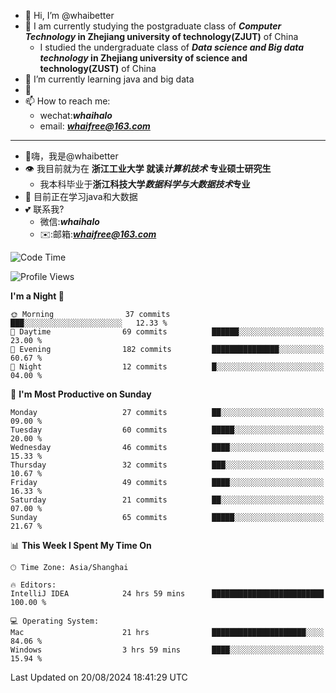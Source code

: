 - 👋 Hi, I’m @whaibetter
- 👀 I am currently studying the postgraduate class of ***Computer Technology* in Zhejiang university of technology(ZJUT)** of China
  -  I studied the undergraduate class of ***Data science and Big data technology* in Zhejiang university of science and technology(ZUST)** of China
- 🌱 I’m currently learning java and big data
- 💞️ 
- 📫 How to reach me: 
  - wechat:***whaihalo***
  - email: ***whaifree@163.com***
 ------------------------
- 👋嗨，我是@whaibetter
- 👁 我目前就为在 **浙江工业大学 就读*计算机技术* 专业硕士研究生**
  - 我本科毕业于**浙江科技大学*数据科学与大数据技术*专业**
- 🌴 目前正在学习java和大数据
- 💕 联系我?
  - 微信:***whaihalo***
  - ✉️:邮箱:***whaifree@163.com***

<!--START_SECTION:waka-->
![Code Time](http://img.shields.io/badge/Code%20Time-370%20hrs%2038%20mins-blue)

![Profile Views](http://img.shields.io/badge/Profile%20Views-0-blue)

**I'm a Night 🦉** 

```text
🌞 Morning                37 commits          ███░░░░░░░░░░░░░░░░░░░░░░   12.33 % 
🌆 Daytime                69 commits          ██████░░░░░░░░░░░░░░░░░░░   23.00 % 
🌃 Evening                182 commits         ███████████████░░░░░░░░░░   60.67 % 
🌙 Night                  12 commits          █░░░░░░░░░░░░░░░░░░░░░░░░   04.00 % 
```
📅 **I'm Most Productive on Sunday** 

```text
Monday                   27 commits          ██░░░░░░░░░░░░░░░░░░░░░░░   09.00 % 
Tuesday                  60 commits          █████░░░░░░░░░░░░░░░░░░░░   20.00 % 
Wednesday                46 commits          ████░░░░░░░░░░░░░░░░░░░░░   15.33 % 
Thursday                 32 commits          ███░░░░░░░░░░░░░░░░░░░░░░   10.67 % 
Friday                   49 commits          ████░░░░░░░░░░░░░░░░░░░░░   16.33 % 
Saturday                 21 commits          ██░░░░░░░░░░░░░░░░░░░░░░░   07.00 % 
Sunday                   65 commits          █████░░░░░░░░░░░░░░░░░░░░   21.67 % 
```


📊 **This Week I Spent My Time On** 

```text
🕑︎ Time Zone: Asia/Shanghai

🔥 Editors: 
IntelliJ IDEA            24 hrs 59 mins      █████████████████████████   100.00 % 

💻 Operating System: 
Mac                      21 hrs              █████████████████████░░░░   84.06 % 
Windows                  3 hrs 59 mins       ████░░░░░░░░░░░░░░░░░░░░░   15.94 % 
```


 Last Updated on 20/08/2024 18:41:29 UTC
<!--END_SECTION:waka-->

